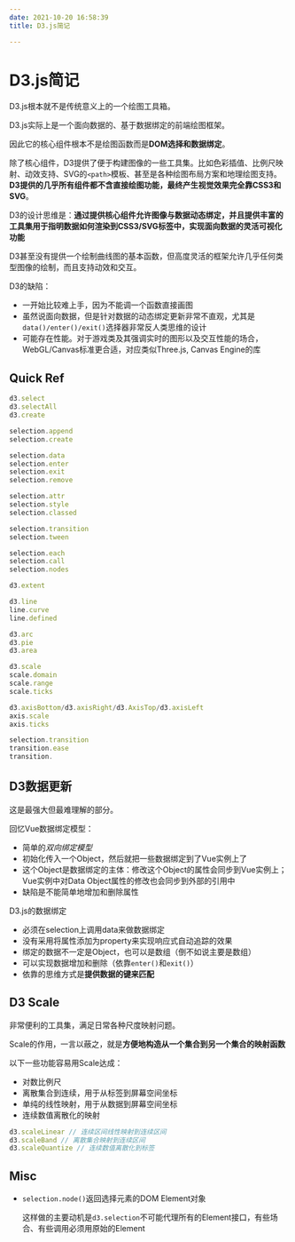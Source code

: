 ```yaml
---
date: 2021-10-20 16:58:39
title: D3.js简记

---
```

# D3.js简记

D3.js根本就不是传统意义上的一个绘图工具箱。

D3.js实际上是一个面向数据的、基于数据绑定的前端绘图框架。

因此它的核心组件根本不是绘图函数而是**DOM选择和数据绑定**。

除了核心组件，D3提供了便于构建图像的一些工具集。比如色彩插值、比例尺映射、动效支持、SVG的`<path>`模板、甚至是各种绘图布局方案和地理绘图支持。**D3提供的几乎所有组件都不含直接绘图功能，最终产生视觉效果完全靠CSS3和SVG**。

D3的设计思维是：**通过提供核心组件允许图像与数据动态绑定，并且提供丰富的工具集用于指明数据如何渲染到CSS3/SVG标签中，实现面向数据的灵活可视化功能**

D3甚至没有提供一个绘制曲线图的基本函数，但高度灵活的框架允许几乎任何类型图像的绘制，而且支持动效和交互。

D3的缺陷：
- 一开始比较难上手，因为不能调一个函数直接画图
- 虽然说面向数据，但是针对数据的动态绑定更新非常不直观，尤其是`data()/enter()/exit()`选择器非常反人类思维的设计
- 可能存在性能。对于游戏类及其强调实时的图形以及交互性能的场合，WebGL/Canvas标准更合适，对应类似Three.js, Canvas Engine的库

## Quick Ref
```javascript
d3.select
d3.selectAll
d3.create

selection.append
selection.create

selection.data
selection.enter
selection.exit
selection.remove

selection.attr
selection.style
selection.classed

selection.transition
selection.tween

selection.each
selection.call
selection.nodes

d3.extent

d3.line
line.curve
line.defined

d3.arc
d3.pie
d3.area

d3.scale
scale.domain
scale.range
scale.ticks

d3.axisBottom/d3.axisRight/d3.AxisTop/d3.axisLeft
axis.scale
axis.ticks

selection.transition
transition.ease
transition.
```

## D3数据更新
这是最强大但最难理解的部分。

回忆Vue数据绑定模型：
- 简单的*双向绑定模型*
- 初始化传入一个Object，然后就把一些数据绑定到了Vue实例上了
- 这个Object是数据绑定的主体：修改这个Object的属性会同步到Vue实例上；Vue实例中对Data Object属性的修改也会同步到外部的引用中
- 缺陷是不能简单地增加和删除属性

D3.js的数据绑定
- 必须在selection上调用data来做数据绑定
- 没有采用将属性添加为property来实现响应式自动追踪的效果
- 绑定的数据不一定是Object，也可以是数组（倒不如说主要是数组）
- 可以实现数据增加和删除（依靠`enter()`和`exit()`）
- 依靠的思维方式是**提供数据的键来匹配**

## D3 Scale
非常便利的工具集，满足日常各种尺度映射问题。

Scale的作用，一言以蔽之，就是**方便地构造从一个集合到另一个集合的映射函数**

以下一些功能容易用Scale达成：
- 对数比例尺
- 离散集合到连续，用于从标签到屏幕空间坐标
- 单纯的线性映射，用于从数据到屏幕空间坐标
- 连续数值离散化的映射


```javascript
d3.scaleLinear // 连续区间线性映射到连续区间
d3.scaleBand // 离散集合映射到连续区间
d3.scaleQuantize // 连续数值离散化到标签
```

## Misc
- `selection.node()`返回选择元素的DOM Element对象
  
  这样做的主要动机是`d3.selection`不可能代理所有的Element接口，有些场合、有些调用必须用原始的Element
